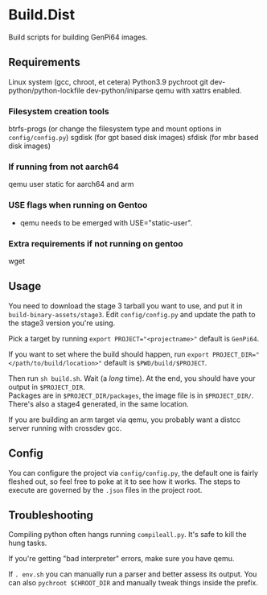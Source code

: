 # Build.Dist
Build scripts for building GenPi64 images.

## Requirements
Linux system (gcc, chroot, et cetera)
Python3.9
pychroot
git
dev-python/python-lockfile
dev-python/iniparse
qemu with xattrs enabled.
### Filesystem creation tools
btrfs-progs (or change the filesystem type and mount options in `config/config.py`)
sgdisk (for gpt based disk images)
sfdisk (for mbr based disk images)

### If running from not aarch64
qemu user static for aarch64 and arm

### USE flags when running on Gentoo
- qemu needs to be emerged with USE="static-user".

### Extra requirements if not running on gentoo
wget



## Usage

You need to download the stage 3 tarball you want to use, and put it in `build-binary-assets/stage3`.
Edit `config/config.py` and update the path to the stage3 version you're using.

Pick a target by running
`export PROJECT="<projectname>"` 
default is `GenPi64`.  

If you want to set where the build should happen, run
`export PROJECT_DIR="</path/to/build/location>"`
default is `$PWD/build/$PROJECT`.

Then run `sh build.sh`.  Wait (a *long* time).  At the end, you should have your output in `$PROJECT_DIR`.  
Packages are in `$PROJECT_DIR/packages`, the image file is in `$PROJECT_DIR/`.  There's also a stage4 generated, 
in the same location.

If you are building an arm target via qemu, you probably want a distcc server running with crossdev gcc.  

## Config

You can configure the project via `config/config.py`, the default one is fairly fleshed out, so feel free to poke at it to see how it works.
The steps to execute are governed by the `.json` files in the project root.

## Troubleshooting

Compiling python often hangs running `compileall.py`.  It's safe to kill the hung tasks.  

If you're getting "bad interpreter" errors, make sure you have qemu.

If `. env.sh` you can manually run a parser and better assess its output.  You can also `pychroot $CHROOT_DIR` and manually tweak things inside the prefix.
